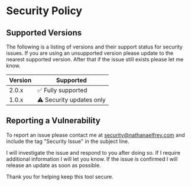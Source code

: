 # Security Policy

## Supported Versions

The following is a listing of versions and their support status for security issues. If you are using an unsupported version please update to the nearest supported version. After that if the issue still exists please let me know.

| Version | Supported          |
| ------- | ------------------ |
| 2.0.x   | :white_check_mark: Fully supported |
| 1.0.x   | :warning: Security updates only |

## Reporting a Vulnerability

To report an issue please contact me at [security@nathanaelfrey.com](mailto:security@nathanaelfrey.com?subject=Security%20Issue) and include the tag "Security Issue" in the subject line.

I will investigate the issue and respond to you after doing so. If I require additional information I will let you know. If the issue is confirmed I will release an update as soon as possible.

Thank you for helping keep this tool secure.
